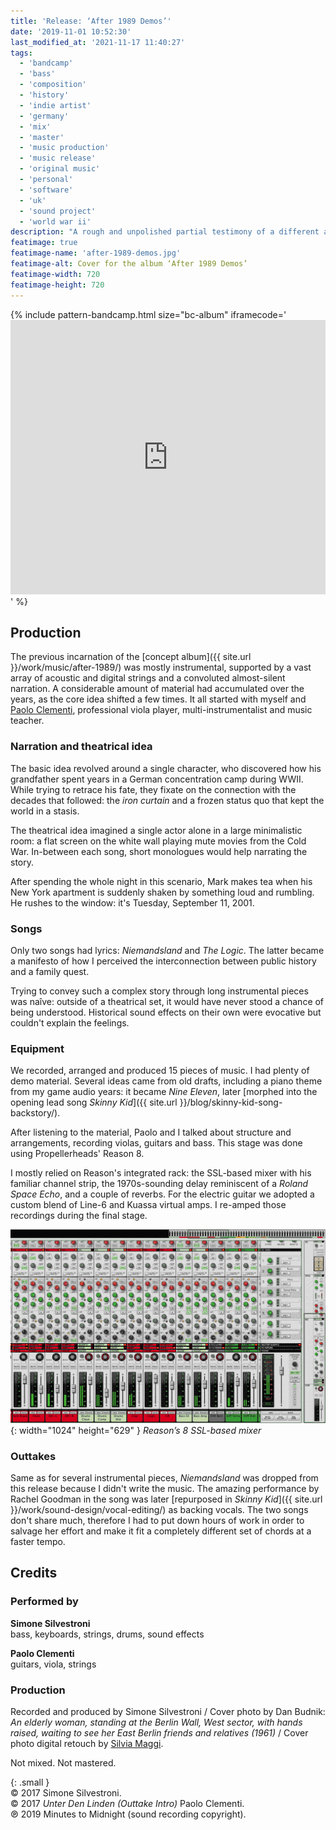 ```yaml
---
title: 'Release: ‘After 1989 Demos’'
date: '2019-11-01 10:52:30'
last_modified_at: '2021-11-17 11:40:27'
tags:
  - 'bandcamp'
  - 'bass'
  - 'composition'
  - 'history'
  - 'indie artist'
  - 'germany'
  - 'mix'
  - 'master'
  - 'music production'
  - 'music release'
  - 'original music'
  - 'personal'
  - 'software'
  - 'uk'
  - 'sound project'
  - 'world war ii'
description: "A rough and unpolished partial testimony of a different approach to production and the general workflow."
featimage: true
featimage-name: 'after-1989-demos.jpg'
featimage-alt: Cover for the album ‘After 1989 Demos’
featimage-width: 720
featimage-height: 720
---
```

{% include pattern-bandcamp.html size="bc-album" iframecode='<iframe style="border: 0; width: 100%; height: 439px;" src="https://bandcamp.com/EmbeddedPlayer/album=2694261691/size=large/bgcol=ffffff/linkcol=333333/artwork=small/transparent=true/"><a href="https://minutestomidnight.bandcamp.com/album/after-1989-a-trip-to-freedom-original-demos-outtakes">After 1989: A Trip To Freedom (Original Demos &amp; Outtakes) by Minutes to Midnight</a></iframe>' %}

## Production

The previous incarnation of the [concept album]({{ site.url }}/work/music/after-1989/) was mostly instrumental, supported by a vast array of acoustic and digital strings and a convoluted almost-silent narration. A considerable amount of material had accumulated over the years, as the core idea shifted a few times. It all started with myself and [Paolo Clementi](https://www.discogs.com/artist/2142806-Paolo-Clementi), professional viola player, multi-instrumentalist and music teacher.

### Narration and theatrical idea

The basic idea revolved around a single character, who discovered how his grandfather spent years in a German concentration camp during WWII. While trying to retrace his fate, they fixate on the connection with the decades that followed: the _iron curtain_ and a frozen status quo that kept the world in a stasis.

The theatrical idea imagined a single actor alone in a large minimalistic room: a flat screen on the white wall playing mute movies from the Cold War. In-between each song, short monologues would help narrating the story.

After spending the whole night in this scenario, Mark makes tea when his New York apartment is suddenly shaken by something loud and rumbling. He rushes to the window: it's Tuesday, September 11, 2001.

### Songs

Only two songs had lyrics: _Niemandsland_ and _The Logic_. The latter became a manifesto of how I perceived the interconnection between public history and a family quest.

Trying to convey such a complex story through long instrumental pieces was naîve: outside of a theatrical set, it would have never stood a chance of being understood. Historical sound effects on their own were evocative but couldn't explain the feelings.

### Equipment

We recorded, arranged and produced 15 pieces of music. I had plenty of demo material. Several ideas came from old drafts, including a piano theme from my game audio years: it became _Nine Eleven_, later [morphed into the opening lead song _Skinny Kid_]({{ site.url }}/blog/skinny-kid-song-backstory/). 

After listening to the material, Paolo and I talked about structure and arrangements, recording violas, guitars and bass. This stage was done using Propellerheads' Reason 8.

I mostly relied on Reason's integrated rack: the SSL-based mixer with his familiar channel strip, the 1970s-sounding delay reminiscent of a _Roland Space Echo_, and a couple of reverbs. For the electric guitar we adopted a custom blend of Line-6 and Kuassa virtual amps. I re-amped those recordings during the final stage.

![Reason’s 8 SSL-based mixer](/assets/images/reason-ssl.jpg){: width="1024" height="629" }
*Reason’s 8 SSL-based mixer*

### Outtakes

Same as for several instrumental pieces, _Niemandsland_ was dropped from this release because I didn't write the music. The amazing performance by Rachel Goodman in the song was later [repurposed in _Skinny Kid_]({{ site.url }}/work/sound-design/vocal-editing/) as backing vocals. The two songs don't share much, therefore I had to put down hours of work in order to salvage her effort and make it fit a completely different set of chords at a faster tempo.

## Credits

### Performed by

**Simone Silvestroni**\
bass, keyboards, strings, drums, sound effects

**Paolo Clementi**\
guitars, viola, strings

### Production

Recorded and produced by Simone Silvestroni / Cover photo by Dan Budnik: _An elderly woman, standing at the Berlin Wall, West sector, with hands raised, waiting to see her East Berlin friends and relatives (1961)_ / Cover photo digital retouch by [Silvia Maggi](https://silviamaggidesign.com).

Not mixed. Not mastered.


{: .small }
<br>&copy; 2017 Simone Silvestroni.<br>
&copy; 2017 _Unter Den Linden (Outtake Intro)_ Paolo Clementi.<br>
℗ 2019 Minutes to Midnight (sound recording copyright).